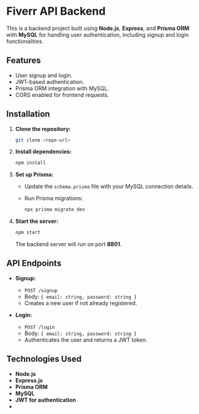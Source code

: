 # Fiverr API Backend

This is a backend project built using **Node.js**, **Express**, and **Prisma ORM** with **MySQL** for handling user authentication, including signup and login functionalities.

## Features

- User signup and login.
- JWT-based authentication.
- Prisma ORM integration with MySQL.
- CORS enabled for frontend requests.

## Installation

1. **Clone the repository:**

   ```bash
   git clone <repo-url>
   ```

2. **Install dependencies:**

   ```bash
   npm install
   ```

3. **Set up Prisma:**

   - Update the `schema.prisma` file with your MySQL connection details.
   - Run Prisma migrations:

     ```bash
     npx prisma migrate dev
     ```

4. **Start the server:**

   ```bash
   npm start
   ```

   The backend server will run on port **8801**.

## API Endpoints

- **Signup:**
  - `POST /signup`
  - Body: `{ email: string, password: string }`
  - Creates a new user if not already registered.

- **Login:**
  - `POST /login`
  - Body: `{ email: string, password: string }`
  - Authenticates the user and returns a JWT token.

## Technologies Used

- **Node.js**
- **Express.js**
- **Prisma ORM**
- **MySQL**
- **JWT for authentication**
- 
